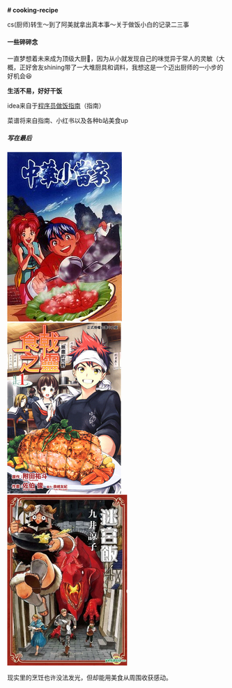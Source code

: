 **# cooking-recipe**

cs(厨师)转生～到了阿美就拿出真本事～关于做饭小白的记录二三事

#### 一些碎碎念

一直梦想着未来成为顶级大厨:star2:，因为从小就发现自己的味觉异于常人的灵敏（大概，正好舍友shining带了一大堆厨具和调料，我想这是一个迈出厨师的一小步的好机会:laughing:

**生活不易，好好干饭**

idea来自于[程序员做饭指南](https://github.com/Anduin2017/HowToCook)（指南）

菜谱将来自指南、小红书以及各种b站美食up

##### 写在最后

![](https://raw.githubusercontent.com/AegeanYan/ImageBed/main/20230712181610.png)![](https://raw.githubusercontent.com/AegeanYan/ImageBed/main/20230712181716.png)<img src="https://raw.githubusercontent.com/AegeanYan/ImageBed/main/20230712181823.png" width="275px" />

现实里的烹饪也许没法发光，但却能用美食从周围收获感动。
